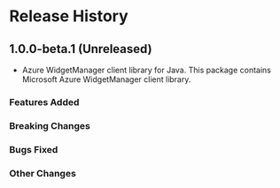 # Release History

## 1.0.0-beta.1 (Unreleased)

- Azure WidgetManager client library for Java. This package contains Microsoft Azure WidgetManager client library.

### Features Added

### Breaking Changes

### Bugs Fixed

### Other Changes
